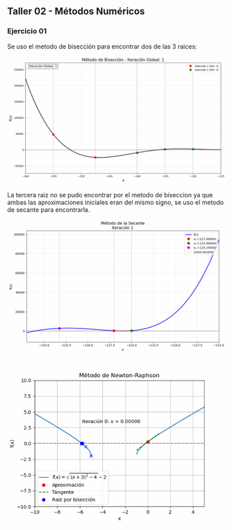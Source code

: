 
## Taller 02 - Métodos Numéricos

### Ejercicio 01

Se uso el metodo de bisección para encontrar dos de las 3 raices:

![Animación del método de bisección](/TALLER_02/graficas_biseccion_combinada/biseccion_combinada_animacion.gif)

La tercera raiz no se pudo encontrar por el metodo de biseccion ya que ambas las aproximaciones iniciales eran del mismo signo, se uso el metodo de secante para encontrarla.

![Animación del método de secante](/TALLER_02/graficas_secante/secante_animacion.gif)

![Animación del segundo ejercicio](/TALLER_02/newton_animacion.gif)
